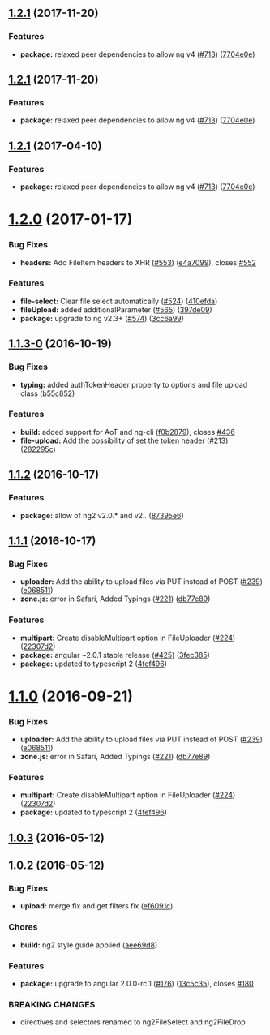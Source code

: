 <a name="1.2.1"></a>
## [1.2.1](https://github.com/valor-software/ng2-file-upload/compare/v1.2.0...v1.2.1) (2017-11-20)


### Features

* **package:** relaxed peer dependencies to allow ng v4  ([#713](https://github.com/valor-software/ng2-file-upload/issues/713)) ([7704e0e](https://github.com/valor-software/ng2-file-upload/commit/7704e0e))



<a name="1.2.1"></a>
## [1.2.1](https://github.com/valor-software/ng2-file-upload/compare/v1.2.0...v1.2.1) (2017-11-20)


### Features

* **package:** relaxed peer dependencies to allow ng v4  ([#713](https://github.com/valor-software/ng2-file-upload/issues/713)) ([7704e0e](https://github.com/valor-software/ng2-file-upload/commit/7704e0e))



<a name="1.2.1"></a>
## [1.2.1](https://github.com/valor-software/ng2-file-upload/compare/v1.2.0...v1.2.1) (2017-04-10)


### Features

* **package:** relaxed peer dependencies to allow ng v4  ([#713](https://github.com/valor-software/ng2-file-upload/issues/713)) ([7704e0e](https://github.com/valor-software/ng2-file-upload/commit/7704e0e))



<a name="1.2.0"></a>
# [1.2.0](https://github.com/valor-software/ng2-file-upload/compare/v1.1.3-0...v1.2.0) (2017-01-17)


### Bug Fixes

* **headers:** Add FileItem headers to XHR ([#553](https://github.com/valor-software/ng2-file-upload/issues/553)) ([e4a7099](https://github.com/valor-software/ng2-file-upload/commit/e4a7099)), closes [#552](https://github.com/valor-software/ng2-file-upload/issues/552)


### Features

* **file-select:** Clear file select automatically ([#524](https://github.com/valor-software/ng2-file-upload/issues/524)) ([410efda](https://github.com/valor-software/ng2-file-upload/commit/410efda))
* **fileUpload:** added additionalParameter ([#565](https://github.com/valor-software/ng2-file-upload/issues/565)) ([397de09](https://github.com/valor-software/ng2-file-upload/commit/397de09))
* **package:** upgrade to ng v2.3+ ([#574](https://github.com/valor-software/ng2-file-upload/issues/574)) ([3cc6a99](https://github.com/valor-software/ng2-file-upload/commit/3cc6a99))



<a name="1.1.3-0"></a>
## [1.1.3-0](https://github.com/valor-software/ng2-file-upload/compare/v1.1.2...v1.1.3-0) (2016-10-19)


### Bug Fixes

* **typing:** added authTokenHeader property to options and file upload class ([b55c852](https://github.com/valor-software/ng2-file-upload/commit/b55c852))


### Features

* **build:** added support for AoT and ng-cli ([f0b2879](https://github.com/valor-software/ng2-file-upload/commit/f0b2879)), closes [#436](https://github.com/valor-software/ng2-file-upload/issues/436)
* **file-upload:** Add the possibility of set the token header ([#213](https://github.com/valor-software/ng2-file-upload/issues/213)) ([282295c](https://github.com/valor-software/ng2-file-upload/commit/282295c))



<a name="1.1.2"></a>
## [1.1.2](https://github.com/valor-software/ng2-file-upload/compare/v1.1.1...v1.1.2) (2016-10-17)


### Features

* **package:** allow of ng2 v2.0.* and v2.*.* ([87395e6](https://github.com/valor-software/ng2-file-upload/commit/87395e6))



<a name="1.1.1"></a>
## [1.1.1](https://github.com/valor-software/ng2-file-upload/compare/v1.0.3...v1.1.1) (2016-10-17)


### Bug Fixes

* **uploader:** Add the ability to upload files via PUT instead of POST ([#239](https://github.com/valor-software/ng2-file-upload/issues/239)) ([e068511](https://github.com/valor-software/ng2-file-upload/commit/e068511))
* **zone.js:**  error in Safari, Added Typings ([#221](https://github.com/valor-software/ng2-file-upload/issues/221)) ([db77e89](https://github.com/valor-software/ng2-file-upload/commit/db77e89))


### Features

* **multipart:** Create disableMultipart option in FileUploader ([#224](https://github.com/valor-software/ng2-file-upload/issues/224)) ([22307d2](https://github.com/valor-software/ng2-file-upload/commit/22307d2))
* **package:** angular ~2.0.1 stable release ([#425](https://github.com/valor-software/ng2-file-upload/issues/425)) ([3fec385](https://github.com/valor-software/ng2-file-upload/commit/3fec385))
* **package:** updated to typescript 2 ([4fef496](https://github.com/valor-software/ng2-file-upload/commit/4fef496))



<a name="1.1.0"></a>
# [1.1.0](https://github.com/valor-software/ng2-file-upload/compare/v1.0.3...v1.1.0) (2016-09-21)


### Bug Fixes

* **uploader:** Add the ability to upload files via PUT instead of POST ([#239](https://github.com/valor-software/ng2-file-upload/issues/239)) ([e068511](https://github.com/valor-software/ng2-file-upload/commit/e068511))
* **zone.js:**  error in Safari, Added Typings ([#221](https://github.com/valor-software/ng2-file-upload/issues/221)) ([db77e89](https://github.com/valor-software/ng2-file-upload/commit/db77e89))


### Features

* **multipart:** Create disableMultipart option in FileUploader ([#224](https://github.com/valor-software/ng2-file-upload/issues/224)) ([22307d2](https://github.com/valor-software/ng2-file-upload/commit/22307d2))
* **package:** updated to typescript 2 ([4fef496](https://github.com/valor-software/ng2-file-upload/commit/4fef496))



<a name="1.0.3"></a>
## [1.0.3](https://github.com/valor-software/ng2-file-upload/compare/v1.0.2...v1.0.3) (2016-05-12)



<a name="1.0.2"></a>
## 1.0.2 (2016-05-12)


### Bug Fixes

* **upload:** merge fix and get filters fix ([ef6091c](https://github.com/valor-software/ng2-file-upload/commit/ef6091c))


### Chores

* **build:** ng2 style guide applied ([aee69d8](https://github.com/valor-software/ng2-file-upload/commit/aee69d8))


### Features

* **package:** upgrade to angular 2.0.0-rc.1 ([#176](https://github.com/valor-software/ng2-file-upload/issues/176)) ([13c5c35](https://github.com/valor-software/ng2-file-upload/commit/13c5c35)), closes [#180](https://github.com/valor-software/ng2-file-upload/issues/180)


### BREAKING CHANGES

- directives and selectors renamed to ng2FileSelect and ng2FileDrop



